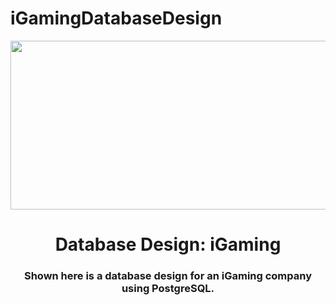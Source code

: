 # iGamingDatabaseDesign

<div id="header" align="center">
<img src="[https://i.gifer.com/7aKz.gif]" width="1000" height="270"/>
</div>
<h1 align="center">Database Design: iGaming</h1>
<h3 align="center">Shown here is a database design for an iGaming company using PostgreSQL. </h3>
